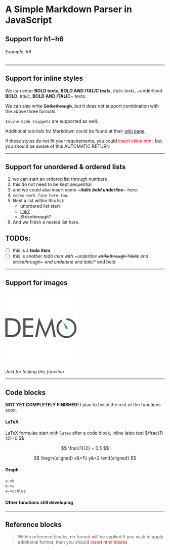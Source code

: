 # A Simple Markdown Parser in JavaScript

## Support for h1~h6

###### Example: h6

- - - 

## Support for inline styles

We can enter **BOLD texts, *BOLD AND ITALIC texts***, *Italic texts*, ~underlined **BOLD**, *Italic*, **BOLD AND ITALIC**~ texts.

We can also write ~~Strikethrough~~, but it does not support combination with the above three formats.

`Inline Code Snippets` are supported as well. 

Additional tutorials for Markdown could be found at their [wiki page](https://zh.wikipedia.org/wiki/Markdown).

If these styles do not fit your requirements, you could <span style="color:red">insert inline html</span>, but you should be aware of this AUTOMATIC RETURN

- - -

## Support for unordered & ordered lists

1. we can start an ordered list through numbers
1. this do not need to be kept sequential
1. and we could also insert some ~***italic bold underline***~ here. 
13. `codes work fine here too`.
50. Nest a list within this list: 
    - unordered list start
    - [link?](google.com)
    - ~~Strikethrough~~?
10. And we finish a nested list here.

## TODOs: 

- [ ] this is a **todo item**
- [ ] this is another **todo item with ~underline ~~strikethrough *italic~~ end strikethrough~ end underline* end italic** end bold

- - -

## Support for images

![demo](./notes/demo.jpeg)

*Just for testing this function*

- - -


## Code blocks

**NOT YET COMPLETELY FINISHED!** I plan to finish the rest of the functions soon. 


#### LaTeX

LaTeX formulae start with `latex` after a code block, inline latex test $\frac{1}{2}=0.5$

$$
\frac{1}{2} = 0.5
$$

$$
\begin{aligned}
x&=1\\
y&=2
\end{aligned}
$$

#### Graph

```graph
a->b
b->c
a->c:blue
```

#### Other functions still developing

- - -

## Reference blocks

> Within reference blocks, no format will be applied
> If you wish to apply additional format, then you should <span style="color:red">insert html blocks</span>

<script>console.log("END")</script>